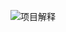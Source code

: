 ![项目解释](https://q1206271031.github.io/2020/02/09/%E6%96%87%E4%BB%B6%E6%90%9C%E7%B4%A2%E9%A1%B9%E7%9B%AE/)
